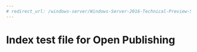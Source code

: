 ```yaml
---
# redirect_url: /windows-server/Windows-Server-2016-Technical-Preview-5
---
```

# Index test file for Open Publishing
